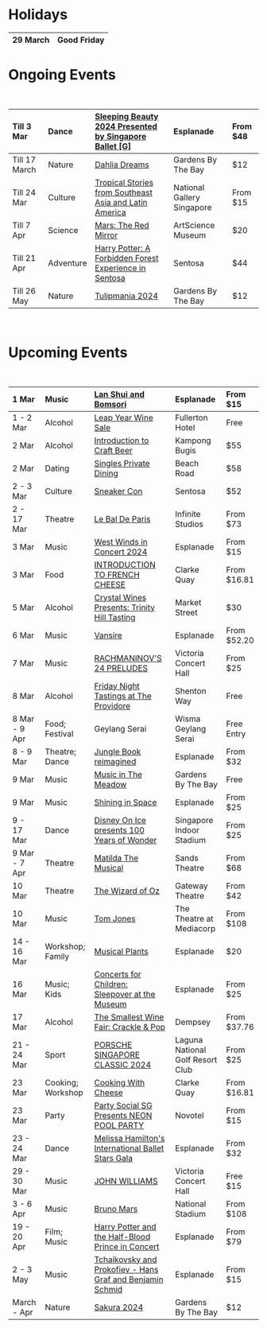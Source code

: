 # Holidays

|29 March|Good Friday|
|:-|:-|


# Ongoing Events

&#x200B;

|Till 3 Mar|Dance|[Sleeping Beauty 2024 Presented by Singapore Ballet \[G\]](https://www.sistic.com.sg/events/sleeping0324)|Esplanade|From $48|
|:-|:-|:-|:-|:-|
|Till 17 March|Nature|[Dahlia Dreams](https://www.gardensbythebay.com.sg/en/things-to-do/calendar-of-events/dahlia-dreams-2024.html)|Gardens By The Bay|$12|
|Till 24 Mar|Culture|[Tropical Stories from Southeast Asia and Latin America](https://www.nationalgallery.sg/tropical)|National Gallery Singapore|From $15|
|Till 7 Apr|Science|[Mars: The Red Mirror](https://www.marinabaysands.com/museum/exhibitions/mars.html)|ArtScience Museum|$20|
|Till 21 Apr|Adventure|[Harry Potter: A Forbidden Forest Experience in Sentosa](https://www.sentosa.com.sg/en/things-to-do/events/harry-potter-a-forbidden-forest-experience)|Sentosa|$44|
|Till 26 May|Nature|[Tulipmania 2024](https://www.gardensbythebay.com.sg/en/things-to-do/calendar-of-events/tulipmania-2024.html)|Gardens By The Bay|$12|

&#x200B;

# Upcoming Events

&#x200B;

|1 Mar|Music|[Lan Shui and Bomsori](https://www.esplanade.com/whats-on/2023/lan-shui-and-bomsori)|Esplanade|From $15|
|:-|:-|:-|:-|:-|
|1 - 2 Mar|Alcohol|[Leap Year Wine Sale](https://www.eventbrite.sg/e/leap-year-wine-sale-grand-cru-store-fullerton-hotel-tickets-846889217447?aff=ebdssbdestsearch)|Fullerton Hotel|Free|
|2 Mar|Alcohol|[Introduction to Craft Beer](https://www.eventbrite.sg/e/introduction-to-craft-beer-a-guided-exploration-for-foodies-tickets-832000524967?aff=ebdssbdestsearch)|Kampong Bugis|$55|
|2 Mar|Dating|[Singles Private Dining](https://www.eventbrite.sg/e/singles-private-dining-tickets-799412302717?aff=ebdssbdestsearch)|Beach Road|$58|
|2 - 3 Mar|Culture|[Sneaker Con](https://sneakercon.com/event/sneaker-con-sea-singapore-march-2-3-2024/)|Sentosa|$52|
|2 - 17 Mar|Theatre|[Le Bal De Paris](https://www.sistic.com.sg/events/lbdp0224)|Infinite Studios|From $73|
|3 Mar|Music|[West Winds in Concert 2024](https://www.sistic.com.sg/events/adventurous0324)|Esplanade|From $15|
|3 Mar|Food|[INTRODUCTION TO FRENCH CHEESE](https://www.eventbrite.sg/e/introduction-to-french-cheese-tickets-792911508667?aff=ebdssbdestsearch)|Clarke Quay|From $16.81|
|5 Mar|Alcohol|[Crystal Wines Presents: Trinity Hill Tasting](https://www.eventbrite.sg/e/crystal-wines-presents-trinity-hill-tasting-tickets-829717536487?aff=ebdssbdestsearch)|Market Street|$30|
|6 Mar|Music|[Vansire](https://www.esplanade.com/whats-on/festivals-and-series/series/mosaic-music-series/vansire)|Esplanade|From $52.20|
|7 Mar|Music|[RACHMANINOV'S 24 PRELUDES](https://artshouselimited.sg/vtvch-whatson-details/music/rachmaninov-s-24-preludes-andrey-gugnin)|Victoria Concert Hall|From $25|
|8 Mar|Alcohol|[Friday Night Tastings at The Providore](https://www.eventbrite.sg/e/friday-night-tastings-at-the-providore-tickets-846831916057?aff=ebdssbdestsearch)|Shenton Way|Free|
|8 Mar - 9 Apr|Food; Festival |Geylang Serai|Wisma Geylang Serai|Free Entry|
|8 - 9 Mar|Theatre; Dance|[Jungle Book reimagined](https://www.esplanade.com/whats-on/festivals-and-series/festivals/2024/march-on/programmes/jungle-book-reimagined)|Esplanade|From $32|
|9 Mar|Music|[Music in The Meadow](https://www.gardensbythebay.com.sg/en/things-to-do/calendar-of-events/sso-2024-music-in-the-meadow.html)|Gardens By The Bay|Free|
|9 Mar|Music|[Shining in Space](https://www.esplanade.com/whats-on/festivals-and-series/festivals/2024/march-on/programmes/shining-in-space)|Esplanade|From $25|
|9 - 17 Mar|Dance|[Disney On Ice presents 100 Years of Wonder](https://ticketmaster.sg/activity/detail/24_doi2024)|Singapore Indoor Stadium|From $25|
|9 Mar - 7 Apr|Theatre|[Matilda The Musical](https://www.sistic.com.sg/events/matilda0424)|Sands Theatre|From $68|
|10 Mar|Theatre|[The Wizard of Oz](https://ticketmaster.sg/activity/detail/24sg_wizardofoz)|Gateway Theatre|From $42|
|10 Mar|Music|[Tom Jones](https://ticketmaster.sg/activity/detail/24_tomjones)|The Theatre at Mediacorp|From $108|
|14 - 16 Mar|Workshop; Family|[Musical Plants](https://www.sistic.com.sg/events/plantspcws0324)|Esplanade|$20|
|16 Mar|Music; Kids|[Concerts for Children: Sleepover at the Museum](https://www.esplanade.com/whats-on/2023/concerts-for-children-sleepover-at-the-museum)|Esplanade|From $25|
|17 Mar|Alcohol|[The Smallest Wine Fair: Crackle & Pop](https://www.eventbrite.sg/e/the-smallest-wine-fair-crackle-pop-tickets-845532208597?aff=ebdssbdestsearch&keep_tld=1)|Dempsey|From $37.76|
|21 - 24 Mar|Sport|[PORSCHE SINGAPORE CLASSIC 2024](https://www.sistic.com.sg/events/classic0324)|Laguna National Golf Resort Club|From $25|
|23 Mar|Cooking; Workshop|[Cooking With Cheese ](https://www.eventbrite.sg/e/cooking-with-cheese-tickets-793875311427?aff=ebdssbdestsearch)|Clarke Quay|From $16.81|
|23 Mar|Party|[Party Social SG Presents NEON POOL PARTY](https://peatix.com/event/3850791?utm_medium=web&utm_source=results&utm_medium=%3A%3A%3A11%3A3850791&utm_campaign=search)|Novotel|From $15|
|23 - 24 Mar|Dance|[Melissa Hamilton's International Ballet Stars Gala](https://www.esplanade.com/whats-on/festivals-and-series/series/dans-focus/events/melissa-hamiltons-international-ballet-stars-gala)|Esplanade|From $32|
|29 - 30 Mar|Music|[JOHN WILLIAMS](https://artshouselimited.sg/vtvch-whatson-details/music/john-williams-essay-and-flute-concerto)|Victoria Concert Hall|Free $15|
|3 - 6 Apr|Music|[Bruno Mars](https://ticketmaster.sg/activity/detail/24sg_brunomars#prices)|National Stadium|From $108|
|19 - 20 Apr|Film; Music|[Harry Potter and the Half-Blood Prince in Concert](https://www.esplanade.com/whats-on/2024/harry-potter-and-the-half-blood-prince-in-concert)|Esplanade|From $79|
|2 - 3 May|Music|[Tchaikovsky and Prokofiev - Hans Graf and Benjamin Schmid](https://www.esplanade.com/whats-on/2023/tchaikovsky-and-prokofiev-hans-graf-and-benjamin-schmid)|Esplanade|From $15|
|March - Apr|Nature|[Sakura 2024](https://www.gardensbythebay.com.sg/en/things-to-do/calendar-of-events/sakura-2024.html)|Gardens By The Bay|$12|

&#x200B;